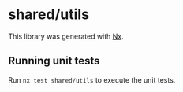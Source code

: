 # shared/utils

This library was generated with [Nx](https://nx.dev).

## Running unit tests

Run `nx test shared/utils` to execute the unit tests.
